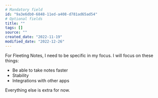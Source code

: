 ```yaml
---
# Mandatory field
id: "9a3e6db0-6848-11ed-a408-d781ad65ad54"
# Optional fields
title: ""
tags: []
source: ""
created_date: "2022-11-19"
modified_date: "2022-12-26"
---
```

For Fleeting Notes, I need to be specific in my focus. I will focus on these things:
- Be able to take notes faster
- Stability
- Integrations with other apps

Everything else is extra for now.